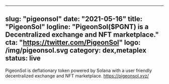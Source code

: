 
---
slug: "pigeonsol"
date: "2021-05-16"
title: "PigeonSol"
logline: "PigeonSol($PGNT) is a Decentralized exchange and NFT marketplace."
cta: "https://twitter.com/PigeonSol"
logo: /img/pigeonsol.svg
category: dex,metaplex
status: live
---

PigeonSol is deflationary token powered by Solana with a user friendly decentralized exchange and NFT marketplace. https://pigeonsol.xyz/